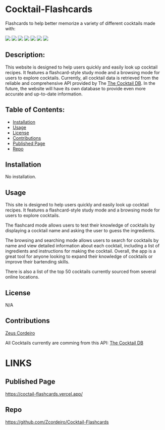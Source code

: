 # Cocktail-Flashcards

Flashcards to help better memorize a variety of different cocktails made with:

<img src="https://img.shields.io/badge/Next.js-000?logo=nextdotjs&logoColor=fff&style=for-the-badge" /> <img src="https://img.shields.io/badge/React-20232A?style=for-the-badge&logo=react&logoColor=61DAFB" /> <img src=" 	https://img.shields.io/badge/JavaScript-F7DF1E?style=for-the-badge&logo=javascript&logoColor=black" /> <img src="https://img.shields.io/badge/CSS-239120?&style=for-the-badge&logo=css3&logoColor=white" /> <img src="https://img.shields.io/badge/Tailwind_CSS-38B2AC?style=for-the-badge&logo=tailwind-css&logoColor=white" /> <img src="https://img.shields.io/badge/Node.js-43853D?style=for-the-badge&logo=node.js&logoColor=white" /> <img src="https://img.shields.io/badge/Vercel-000000?style=for-the-badge&logo=vercel&logoColor=white" />

## Description:

This website is designed to help users quickly and easily look up cocktail recipes. It features a flashcard-style study mode and a browsing mode for users to explore cocktails. Currently, all cocktail data is retrieved from the reliable and comprehensive API provided by The [The Cocktail DB](https://www.thecocktaildb.com/). In the future, the website will have its own database to provide even more accurate and up-to-date information.

## Table of Contents:

- [Installation](#installation)
- [Usage](#usage)
- [License](#license)
- [Contributions](#contributions)
- [Published Page](#page)
- [Repo](#repo)

## Installation

No installation.

## Usage

This site is designed to help users quickly and easily look up cocktail recipes. It features a flashcard-style study mode and a browsing mode for users to explore cocktails. 

The flashcard mode allows users to test their knowledge of cocktails by displaying a cocktail name and asking the user to guess the ingredients.

The browsing and searching mode allows users to search for cocktails by name and view detailed information about each cocktail, including a list of ingredients and instructions for making the cocktail. Overall, the app is a great tool for anyone looking to expand their knowledge of cocktails or improve their bartending skills.

There is also a list of the top 50 cocktails currently sourced from several online locations.

## License

N/A

## Contributions

[Zeus Cordeiro](https://github.com/Zcordeiro/)

All Cocktails currently are comming from this API:
[The Cocktail DB](https://www.thecocktaildb.com/)


# LINKS

## Published Page

https://coctail-flashcards.vercel.app/

## Repo

https://github.com/Zcordeiro/Cocktail-Flashcards
